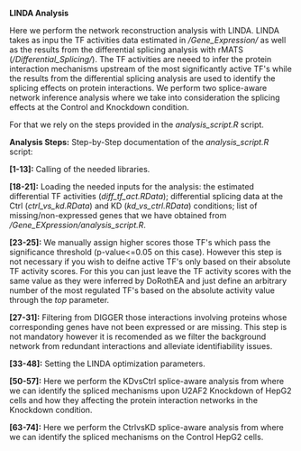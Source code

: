 **LINDA Analysis**

Here we perform the network reconstruction analysis with LINDA. LINDA takes as inpu the TF activities data estimated in */Gene_Expression/* as well as the results
from the differential splicing analysis with rMATS (*/Differential_Splicing/*). The TF activities are neeed to infer the protein interaction mechanisms upstream of
the most significantly active TF's while the results from the differential splicing analysis are used to identify the splicing effects on protein interactions. We
perform two splice-aware network inference analysis where we take into consideration the splicing effects at the Control and Knockdown condition.

For that we rely on the steps provided in the *analysis_script.R* script.

**Analysis Steps:**
Step-by-Step documentation of the *analysis_script.R* script:

**[1-13]:** Calling of the needed libraries.

**[18-21]:** Loading the needed inputs for the analysis: the estimated differential TF activities (*diff_tf_act.RData*); differential splicing data at the Ctrl
(*ctrl_vs_kd.RData*) and KD (*kd_vs_ctrl.RData*) conditions; list of missing/non-expressed genes that we have obtained from */Gene_EXpression/analysis_script.R*.

**[23-25]:** We manually assign higher scores those TF's which pass the significance threshold (p-value<=0.05 on this case). However this step is not necessary if
you wish to deifne active TF's only based on their absolute TF activity scores. For this you can just leave the TF activity scores with the same value as they were
inferred by DoRothEA and just define an arbitrary number of the most regulated TF's based on the absolute activity value through the *top* parameter.

**[27-31]:** Filtering from DIGGER those interactions involving proteins whose corresponding genes have not been expressed or are missing. This step is not
mandatory however it is recomended as we filter the background network from redundant interactions and alleviate identifiability issues.

**[33-48]:** Setting the LINDA optimization parameters.

**[50-57]:** Here we perform the KDvsCtrl splice-aware analysis from where we can identify the spliced mechanisms upon U2AF2 Knockdown of HepG2 cells and how they
affecting the protein interaction networks in the Knockdown condition.

**[63-74]:** Here we perform the CtrlvsKD splice-aware analysis from where we can identify the spliced mechanisms on the Control HepG2 cells.

